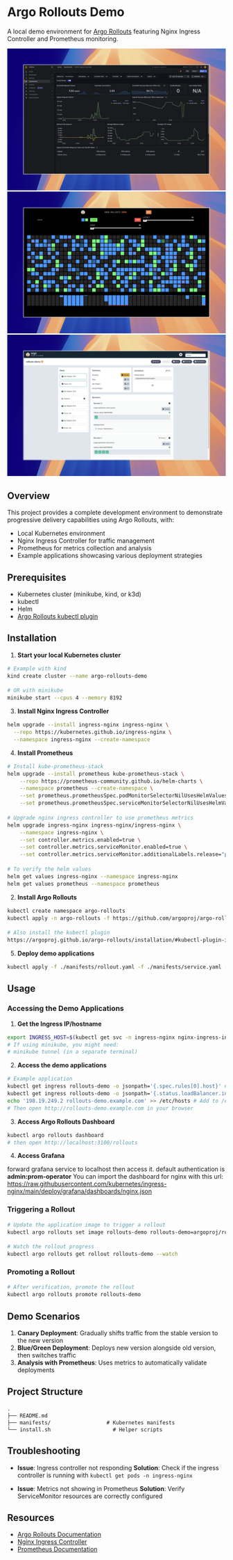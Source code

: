 # Argo Rollouts Demo

A local demo environment for [Argo Rollouts](https://argoproj.github.io/argo-rollouts/) featuring Nginx Ingress Controller and Prometheus monitoring.

![grafana](./screenshots/grafana.jpeg)
![prometheus](./screenshots/rollouts-demo.jpeg)
![rollouts-demo](./screenshots/rollouts-demo-dashboard.jpeg)

## Overview

This project provides a complete development environment to demonstrate progressive delivery capabilities using Argo Rollouts, with:

- Local Kubernetes environment
- Nginx Ingress Controller for traffic management
- Prometheus for metrics collection and analysis
- Example applications showcasing various deployment strategies

## Prerequisites

- Kubernetes cluster (minikube, kind, or k3d)
- kubectl
- Helm
- [Argo Rollouts kubectl plugin](https://argoproj.github.io/argo-rollouts/installation/#kubectl-plugin-installation)

## Installation

1. **Start your local Kubernetes cluster**

```bash
# Example with kind
kind create cluster --name argo-rollouts-demo

# OR with minikube
minikube start --cpus 4 --memory 8192
```

3. **Install Nginx Ingress Controller**

```bash
helm upgrade --install ingress-nginx ingress-nginx \
  --repo https://kubernetes.github.io/ingress-nginx \
  --namespace ingress-nginx --create-namespace
```

4. **Install Prometheus**

```bash
# Install kube-prometheus-stack
helm upgrade --install prometheus kube-prometheus-stack \
    --repo https://prometheus-community.github.io/helm-charts \
    --namespace prometheus --create-namespace \
    --set prometheus.prometheusSpec.podMonitorSelectorNilUsesHelmValues=false \
    --set prometheus.prometheusSpec.serviceMonitorSelectorNilUsesHelmValues=false

# Upgrade nginx ingress controller to use prometheus metrics
helm upgrade ingress-nginx ingress-nginx/ingress-nginx \
    --namespace ingress-nginx \
    --set controller.metrics.enabled=true \
    --set controller.metrics.serviceMonitor.enabled=true \
    --set controller.metrics.serviceMonitor.additionalLabels.release="prometheus"

# To verify the helm values
helm get values ingress-nginx --namespace ingress-nginx
helm get values prometheus --namespace prometheus
```

2. **Install Argo Rollouts**

```bash
kubectl create namespace argo-rollouts
kubectl apply -n argo-rollouts -f https://github.com/argoproj/argo-rollouts/releases/latest/download/install.yaml

# Also install the kubectl plugin
https://argoproj.github.io/argo-rollouts/installation/#kubectl-plugin-installation
```

5. **Deploy demo applications**

```bash
kubectl apply -f ./manifests/rollout.yaml -f ./manifests/service.yaml -f ./manifests/ingress.yaml -f ./manifests/latency.yaml -f ./manifests/success-rate.yaml
```

## Usage

### Accessing the Demo Applications

1. **Get the Ingress IP/hostname**

```bash
export INGRESS_HOST=$(kubectl get svc -n ingress-nginx nginx-ingress-ingress-nginx-controller -o jsonpath='{.status.loadBalancer.ingress[0].ip}')
# If using minikube, you might need:
# minikube tunnel (in a separate terminal)
```

2. **Access the demo applications**

```bash
# Example application
kubectl get ingress rollouts-demo -o jsonpath='{.spec.rules[0].host}' # rollouts-demo.example.com
kubectl get ingress rollouts-demo -o jsonpath='{.status.loadBalancer.ingress[0].ip}' # 198.19.249.2
echo '198.19.249.2 rollouts-demo.example.com' >> /etc/hosts # Add to /etc/hosts for local testing
# Then open http://rollouts-demo.example.com in your browser
```

3. **Access Argo Rollouts Dashboard**

```bash
kubectl argo rollouts dashboard
# then open http://localhost:3100/rollouts
```

4. **Access Grafana**

forward grafana service to localhost then access it.
default authentication is **admin:prom-operator**
You can import the dashboard for nginx with this url: https://raw.githubusercontent.com/kubernetes/ingress-nginx/main/deploy/grafana/dashboards/nginx.json

### Triggering a Rollout

```bash
# Update the application image to trigger a rollout
kubectl argo rollouts set image rollouts-demo rollouts-demo=argoproj/rollouts-demo:blue

# Watch the rollout progress
kubectl argo rollouts get rollout rollouts-demo --watch
```

### Promoting a Rollout

```bash
# After verification, promote the rollout
kubectl argo rollouts promote rollouts-demo
```

## Demo Scenarios

1. **Canary Deployment**: Gradually shifts traffic from the stable version to the new version
2. **Blue/Green Deployment**: Deploys new version alongside old version, then switches traffic
3. **Analysis with Prometheus**: Uses metrics to automatically validate deployments

## Project Structure

```
.
├── README.md
├── manifests/                  # Kubernetes manifests
└── install.sh                    # Helper scripts
```

## Troubleshooting

- **Issue**: Ingress controller not responding
  **Solution**: Check if the ingress controller is running with `kubectl get pods -n ingress-nginx`

- **Issue**: Metrics not showing in Prometheus
  **Solution**: Verify ServiceMonitor resources are correctly configured

## Resources

- [Argo Rollouts Documentation](https://argoproj.github.io/argo-rollouts/)
- [Nginx Ingress Controller](https://kubernetes.github.io/ingress-nginx/)
- [Prometheus Documentation](https://prometheus.io/docs/introduction/overview/)
